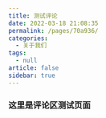 ```yaml
---
title: 测试评论
date: 2022-03-18 21:08:35
permalink: /pages/70a936/
categories: 
  - 关于我们
tags: 
  - null
article: false
sidebar: true
---
```



### 这里是评论区测试页面
